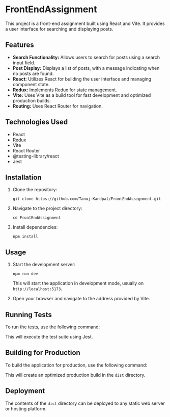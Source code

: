# FrontEndAssignment

This project is a front-end assignment built using React and Vite. It provides a user interface for searching and displaying posts.

## Features

*   **Search Functionality:** Allows users to search for posts using a search input field.
*   **Post Display:** Displays a list of posts, with a message indicating when no posts are found.
*   **React:** Utilizes React for building the user interface and managing component state.
*   **Redux:** Implements Redux for state management.
*   **Vite:** Uses Vite as a build tool for fast development and optimized production builds.
*   **Routing:** Uses React Router for navigation.

## Technologies Used

*   React
*   Redux
*   Vite
*   React Router
*   @testing-library/react
*   Jest

## Installation

1.  Clone the repository:

    ```
    git clone https://github.com/Tanuj-Kandpal/FrontEndAssignment.git
    ```

2.  Navigate to the project directory:

    ```
    cd FrontEndAssignment
    ```

3.  Install dependencies:

    ```
    npm install
    ```

## Usage

1.  Start the development server:

    ```
    npm run dev
    ```

    This will start the application in development mode, usually on `http://localhost:5173`.

2.  Open your browser and navigate to the address provided by Vite.

## Running Tests

To run the tests, use the following command:


This will execute the test suite using Jest.

## Building for Production

To build the application for production, use the following command:


This will create an optimized production build in the `dist` directory.

## Deployment

The contents of the `dist` directory can be deployed to any static web server or hosting platform.



